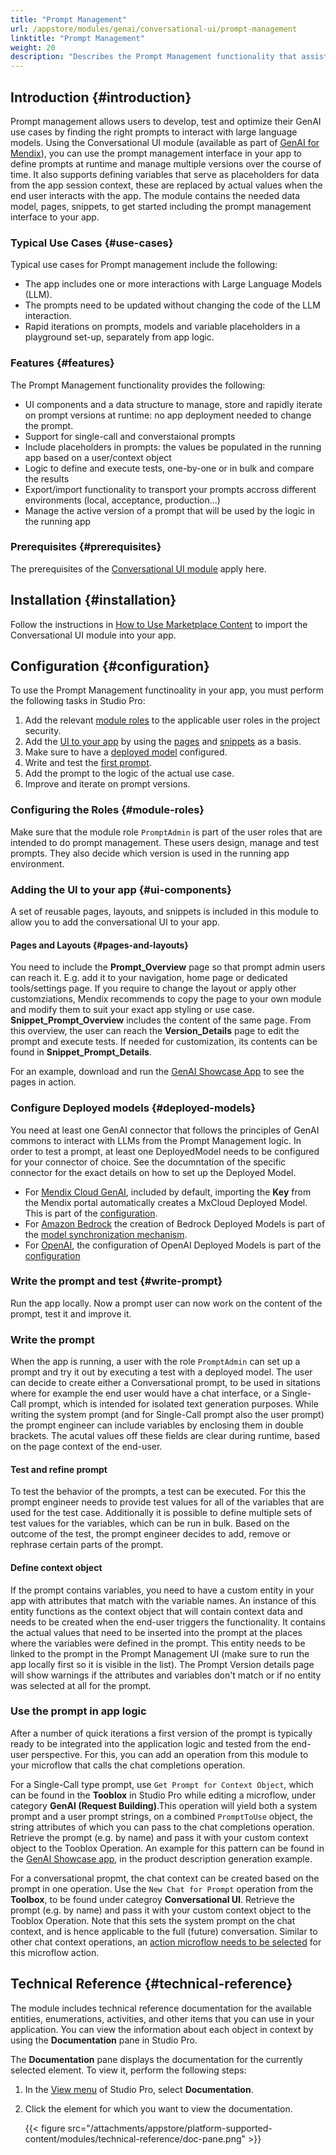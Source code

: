 ```yaml
---
title: "Prompt Management"
url: /appstore/modules/genai/conversational-ui/prompt-management
linktitle: "Prompt Management"
weight: 20
description: "Describes the Prompt Management functionality that assists developers and data scientists in implementing promts in their GenAI Mendix applications use cases."
---
```


## Introduction {#introduction}

Prompt management allows users to develop, test and optimize their GenAI use cases by finding the right prompts to interact with large language models. 
Using the Conversational UI module (available as part of [GenAI for Mendix](https://marketplace.mendix.com/link/component/227931)), you can use the prompt management interface in your app to define prompts at runtime and manage multiple versions over the course of time. It also supports defining variables that serve as placeholders for data from the app session context, these are replaced by actual values when the end user interacts with the app. The module contains the needed data model, pages, snippets, to get started including the prompt management interface to your app.

### Typical Use Cases {#use-cases}

Typical use cases for Prompt management include the following:

* The app includes one or more interactions with Large Language Models (LLM). 
* The prompts need to be updated without changing the code of the LLM interaction. 
* Rapid iterations on prompts, models and variable placeholders in a playground set-up, separately from app logic.

### Features {#features}

The Prompt Management functionality provides the following:

* UI components and a data structure to manage, store and rapidly iterate on prompt versions at runtime: no app deployment needed to change the prompt.
* Support for single-call and converstaional prompts
* Include placeholders in prompts: the values be populated in the running app based on a user/context object
* Logic to define and execute tests, one-by-one or in bulk and compare the results
* Export/import functionality to transport your prompts accross different environments (local, acceptance, production...)
* Manage the active version of a prompt that will be used by the logic in the running app 


### Prerequisites {#prerequisites}

The prerequisites of the [Conversational UI module](/appstore/modules/genai/conversational-ui/#prerequisites) apply here.

## Installation {#installation}

Follow the instructions in [How to Use Marketplace Content](/appstore/use-content/) to import the Conversational UI module into your app.

## Configuration {#configuration}

To use the Prompt Management functinoality in your app, you must perform the following tasks in Studio Pro:

1. Add the relevant [module roles](#module-roles) to the applicable user roles in the project security.
2. Add the [UI to your app](#ui-components) by using the [pages](#pages-and-layouts) and [snippets](#snippets) as a basis.
3. Make sure to have a [deployed model](#deployed-models) configured.
4. Write and test the [first prompt](#write-prompt).
5. Add the prompt to the logic of the actual use case.
6. Improve and iterate on prompt versions.

### Configuring the Roles {#module-roles}

Make sure that the module role `PromptAdmin` is part of the user roles that are intended to do prompt management. These users design, manage and test prompts. They also decide which version is used in the running app environment.

### Adding the UI to your app {#ui-components} 

A set of reusable pages, layouts, and snippets is included in this module to allow you to add the conversational UI to your app.

#### Pages and Layouts {#pages-and-layouts}

You need to include the **Prompt_Overview** page so that prompt admin users can reach it. E.g. add it to your navigation, home page or dedicated tools/settings page. 
If you require to change the layout or apply other customziations, Mendix recommends to copy the page to your own module and modify them to suit your exact app styling or use case. **Snippet_Prompt_Overview** includes the content of the same page.
From this overview, the user can reach the **Version_Details** page to edit the prompt and execute tests. If needed for customization, its contents can be found in **Snippet_Prompt_Details**.

For an example, download and run the [GenAI Showcase App](https://marketplace.mendix.com/link/component/220475) to see the pages in action.

### Configure Deployed models {#deployed-models}

You need at least one GenAI connector that follows the principles of GenAI commons to interact with LLMs from the Prompt Management logic. In order to test a prompt, at least one DeployedModel needs to be configured for your connector of choice. See the documntation of the specific connector for the exact details on how to set up the Deployed Model.

* For [Mendix Cloud GenAI](/appstore/modules/genai/MxGenAI/), included by default, importing the **Key** from the Mendix portal automatically creates a MxCloud Deployed Model. This is part of the [configuration](/appstore/modules/genai/MxGenAI/#configuration).
* For [Amazon Bedrock](https://marketplace.mendix.com/link/component/215042) the creation of Bedrock Deployed Models is part of the [model synchronization mechanism](/appstore/modules/aws/amazon-bedrock/#sync-models).
* For [OpenAI](https://marketplace.mendix.com/link/component/220472), the configuration of OpenAI Deployed Models is part of the [configuration](/appstore/modules/genai/openai/#general-configuration)


### Write the prompt and test {#write-prompt}

Run the app locally. Now a prompt user can now work on the content of the prompt, test it and improve it.

### Write the prompt

When the app is running, a user with the role `PromptAdmin` can set up a prompt and try it out by executing a test with a deployed model. The user can decide to create either a Conversational prompt, to be used in sitations where for example the end user would have a chat interface, or a Single-Call prompt, which is intended for isolated text generation purposes. While writing the system prompt (and for Single-Call prompt also the user prompt) the prompt engineer can include variables by enclosing them in double brackets. The acutal values off these fields are clear during runtime, based on the page context of the end-user. 

#### Test and refine prompt
To test the behavior of the prompts, a test can be executed. For this the prompt engineer needs to provide test values for all of the variables that are used for the test case. Additionally it is possible to define multiple sets of test values for the variables, which can be run in bulk. Based on the outcome of the test, the prompt engineer decides to add, remove or rephrase certain parts of the prompt.

#### Define context object
If the prompt contains variables, you need to have a custom entity in your app with attributes that match with the variable names. An instance of this entity functions as the context object that will contain context data and needs to be created when the end-user triggers the functionality. It contains the actual values that need to be inserted into the prompt at the places where the variables were defined in the prompt. This entity needs to be linked to the prompt in the Prompt Management UI (make sure to run the app locally first so it is visible in the list). The Prompt Version details page will show warnings if the attributes and variables don't match or if no entity was selected at all for the prompt.

### Use the prompt in app logic

After a number of quick iterations a first version of the prompt is typically ready to be integrated into the application logic and tested from the end-user perspective. For this, you can add an operation from this module to your microflow that calls the chat completions operation.

For a Single-Call type prompt, use `Get Prompt for Context Object`, which can be found in the **Tooblox** in Studio Pro while editing a microflow, under category **GenAI (Request Building)**.This operation will yield both a system prompt and a user prompt strings, on a combined `PromptToUse` object, the string attributes of which you can pass to the chat completions operation. Retrieve the prompt (e.g. by name) and pass it with your custom context object to the Tooblox Operation. An example for this pattern can be found in the [GenAI Showcase app](https://marketplace.mendix.com/link/component/220475), in the product description generation example.

For a conversational propmt, the chat context can be created based on the prompt in one operation. Use the `New Chat for Prompt` operation from the **Toolbox**, to be found under categroy **Conversational UI**. Retrieve the prompt (e.g. by name) and pass it with your custom context object to the Tooblox Operation. Note that this sets the system prompt on the chat context, and is hence applicable to the full (future) conversation. Similar to other chat context operations, an [action microflow needs to be selected](/appstore/modules/genai/conversational-ui/{#action-microflow}) for this microflow action.

## Technical Reference {#technical-reference}

The module includes technical reference documentation for the available entities, enumerations, activities, and other items that you can use in your application. You can view the information about each object in context by using the **Documentation** pane in Studio Pro.

The **Documentation** pane displays the documentation for the currently selected element. To view it, perform the following steps:

1. In the [View menu](/refguide/view-menu/) of Studio Pro, select **Documentation**.
2. Click the element for which you want to view the documentation.

    {{< figure src="/attachments/appstore/platform-supported-content/modules/technical-reference/doc-pane.png" >}}

